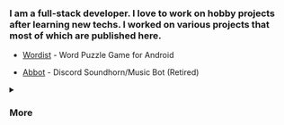 <h3 align="left">I am a full-stack developer. I love to work on hobby projects after learning new techs. I worked on various projects that most of which are published here.</h3>

- [Wordist](https://play.google.com/store/apps/details?id=com.solwic.wordist)  - Word Puzzle Game for Android

- [Abbot](https://onur-yildiz.github.io/abbot/) - Discord Soundhorn/Music Bot (Retired)
<details>
<summary><h3>More</h3></summary>

 ![JavaScript](https://img.shields.io/badge/javascript-%23323330.svg?style=for-the-badge&logo=javascript&logoColor=%23F7DF1E) ![TypeScript](https://img.shields.io/badge/typescript-%23007ACC.svg?style=for-the-badge&logo=typescript&logoColor=white) ![NodeJS](https://img.shields.io/badge/node.js-6DA55F?style=for-the-badge&logo=node.js&logoColor=white) ![React](https://img.shields.io/badge/react-%2320232a.svg?style=for-the-badge&logo=react&logoColor=%2361DAFB) ![C#](https://img.shields.io/badge/c%23-%23239120.svg?style=for-the-badge&logo=c-sharp&logoColor=white) ![.Net](https://img.shields.io/badge/.NET-5C2D91?style=for-the-badge&logo=.net&logoColor=white) ![Dart](https://img.shields.io/badge/dart-%230175C2.svg?style=for-the-badge&logo=dart&logoColor=white) ![Flutter](https://img.shields.io/badge/Flutter-%2302569B.svg?style=for-the-badge&logo=Flutter&logoColor=white) ![MongoDB](https://img.shields.io/badge/MongoDB-%234ea94b.svg?style=for-the-badge&logo=mongodb&logoColor=white)
  
![](https://github-readme-stats.vercel.app/api?username=onur-yildiz&theme=radical&hide_border=false&include_all_commits=false&count_private=false)<br/>
![](https://github-readme-streak-stats.herokuapp.com/?user=onur-yildiz&theme=radical&hide_border=false)<br/>
![](https://github-readme-stats.vercel.app/api/top-langs/?username=onur-yildiz&theme=radical&hide_border=false&include_all_commits=false&count_private=false&layout=compact)
 
<img src="https://komarev.com/ghpvc/?username=onur-yildiz&label=Profile%20views&color=b8056d&style=flat" alt="onur-yildiz" /> 

</details>

